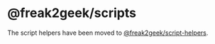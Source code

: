 # @freak2geek/scripts

The script helpers have been moved to [@freak2geek/script-helpers](https://github.com/freak2geek/freak2geek/tree/development/packages/script-helpers).
